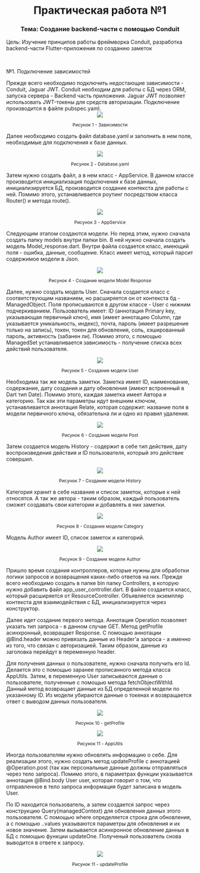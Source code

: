 <h1 align="center"> Практическая работа №1 </h1>
<h3 align="center"> Тема: Создание backend-части с помощью Conduit </h3>
<p> Цель: Изучение принципов работы фреймворка Conduit, разработка backend-части Flutter-приложения по созданию заметок </p>
</br>
<p> №1. Подключение зависимостей </p>
Прежде всего необходимо подключить недостающие зависимости - Conduit, Jaguar JWT. Conduit необходим для работы с БД через ORM, запуска сервера - Backend часть приложения. Jaguar JWT позволяет использовать JWT-токены для средств авторизации. Подключение производится в файле pubspec.yaml. 
<div align="center"> 
<img src="https://github.com/midnightRanger/Dart-backend/blob/main/images_git/pic1.jpg?raw=true">
</div>
<p color="grey" style="font-size: 12px" align="center"> Рисунок 1 - Зависимости </p>

Далее необходимо создать файл database.yaml и заполнить в нем поля, необходимые для подключения к базе данных. 

<div align="center"> 
<img src="https://github.com/midnightRanger/Dart-backend/blob/main/images_git/pic2.jpg?raw=true">
</div>
<p color="grey" style="font-size: 12px" align="center"> Рисунок 2 - Database.yaml </p>

Затем нужно создать файл, а в нем класс - AppService. В данном классе производится инициализация подключения к базе данных, инициализируется БД, производится создание контекста для работы с ней. Помимо этого, устанавливается роутинг посредством класса Router() и метода route().
<div align="center"> 
<img src="https://github.com/midnightRanger/Dart-backend/blob/main/images_git/pic3.jpg?raw=true">
</div>
<p color="grey" style="font-size: 12px" align="center"> Рисунок 3 - AppService </p>

Следующим этапом создаются модели. Но перед этим, нужно сначала создать папку models внутри папки bin. В ней нужно сначала создать модель Model_response.dart. Внутри файла создается класс, имеющий поля - ошибка, данные, сообщение. Класс имеет метод, который парсит содержимое модели в Json.

<div align="center"> 
<img src="https://github.com/midnightRanger/Dart-backend/blob/main/images_git/pic4.jpg?raw=true">
</div>
<p color="grey" style="font-size: 12px" align="center"> Рисунок 4 - Создание модели Model Response </p>

Далее, нужно создать модель User. Сначала создается класс с соответствующим названием, но расширяется он от контекста бд - ManagedObject. Поля прописываются в другом классе - User с нижним подчеркиванием. Пользователь имеет: ID (аннотация Primary key, указывающая первичный ключ), имя (имеет аннотацию Column, где указывается уникальность, индекс), почта, пароль (имеет разрешение только на запись), токен, токен для обновления, соль, хэшированный пароль, активность (забанен ли). Помимо этого, с помощью ManagedSet устанавливается зависимость - получение списка всех действий пользователя. 

<div align="center"> 
<img src="https://github.com/midnightRanger/Dart-backend/blob/main/images_git/pic5.jpg?raw=true">
</div>
<p color="grey" style="font-size: 12px" align="center"> Рисунок 5 - Создание модели User </p>

Необходима так же модель заметки. Заметка имеет ID, наименование, содержание, дату создания и дату обновления (имеют встроенный в Dart тип Date). Помимо этого, каждая заметка имеет Автора и категорию. Так как эти параметры идут внешним ключом, устанавливается аннотация Relate, которая содержит: название поля в модели первичного ключа, обязательна ли и одно из правил удаления. 

<div align="center"> 
<img src="https://github.com/midnightRanger/Dart-backend/blob/main/images_git/pic6.jpg?raw=true">
</div>
<p color="grey" style="font-size: 12px" align="center"> Рисунок 6 - Создание модели Post </p>

Затем создается модель History - содержит в себе тип действия, дату воспроизведения действия и ID пользователя, который это действие совершил. 

<div align="center"> 
<img src="https://github.com/midnightRanger/Dart-backend/blob/main/images_git/pic7.jpg?raw=true">
</div>
<p color="grey" style="font-size: 12px" align="center"> Рисунок 7 - Создание модели History </p>

Категория хранит в себе название и список заметок, которые к ней относятся. А так же автора - таким образом, каждый пользователь сможет создавать свои категории и добавлять в них заметки.

<div align="center"> 
<img src="https://github.com/midnightRanger/Dart-backend/blob/main/images_git/pic8.jpg?raw=true">
</div>
<p color="grey" style="font-size: 12px" align="center"> Рисунок 8 - Создание модели Category </p>

Модель Author имеет ID, список заметок и категорий. 

<div align="center"> 
<img src="https://github.com/midnightRanger/Dart-backend/blob/main/images_git/pic9.jpg?raw=true">
</div>
<p color="grey" style="font-size: 12px" align="center"> Рисунок 9 - Создание модели Author </p>

Пришло время создания контроллеров, которые нужны для обработки логики запросов и возвращения каких-либо ответов на них. Прежде всего необходимо создать в папке bin папку Controllers, в которую нужно добавить файл app_user_controller.dart. В файле создается класс, который расширяется от ResourceController. Объявляется экземпляр контекста для взаимодействия с БД, инициализируется через конструктор. 

Далее идет создание первого метода. Аннотация Operation позволяет указать тип запроса - в данном случае GET. Метод getProfile асинхронный, возвращает Response. С помощью аннотации @Bind.header можно привязать данные из Header'а запроса - а именно из того, что связан с авторизацией. Таким образом, данные из заголовка перейдут в переменную header. 

Для получения данных о пользователе, нужно сначала получить его Id. Делается это с помощью заранее прописанного метода класса AppUtils. 
Затем, в переменную User записываются данные о пользователе, полученные с помощью метода fetchObjectWithId. Данный метод возвращает данные из БД определенной модели по указанному ID. 
Из модели убираются данные о токенах и возвращается ответ с выводом данных пользователя. 

<div align="center"> 
<img src="https://github.com/midnightRanger/Dart-backend/blob/main/images_git/pic10.jpg?raw=true">
</div>
<p color="grey" style="font-size: 12px" align="center"> Рисунок 10 - getProfile </p>

<div align="center"> 
<img src="https://github.com/midnightRanger/Dart-backend/blob/main/images_git/pic-utils.jpg?raw=true">
</div>
<p color="grey" style="font-size: 12px" align="center"> Рисунок 11 - AppUtils </p>

Иногда пользователям нужно обновлять информацию о себе. Для реализации этого, нужно создать метод updateProfile с аннотацией @Operation.post (так как персональные данные должны отправляться через тело запроса). Помимо этого, в параметрах функции указывается аннотация @Bind.body User user, которая говорит о том, что отправленное в тело запроса информация будет записана в модель User. 

По ID находится пользователь, а затем создается запрос через конструкцию Query<User>(managedContext) для обновления данных этого пользователя. С помощью where определяется строка для обновления, а с помощью ..values указываются параметры для обновления и их новое значение. Затем вызывается асинхронное обновление данных в БД с помощью функции updateOne. Полученый пользователь снова выводится в ответе к запросу. 
  
<div align="center"> 
<img src="https://github.com/midnightRanger/Dart-backend/blob/main/images_git/pic11.jpg?raw=true">
</div>
<p color="grey" style="font-size: 12px" align="center"> Рисунок 11 - updateProfile </p>

